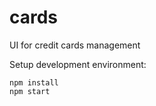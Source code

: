 # cards
UI for credit cards management

Setup development environment:

```
npm install
npm start
```

